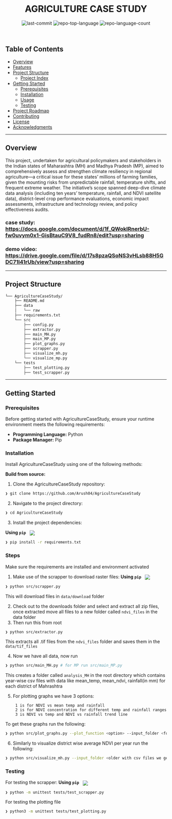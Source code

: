 <p align="center"><h1 align="center">AGRICULTURE CASE STUDY</h1></p>
<p align="center">
	<img src="https://img.shields.io/github/last-commit/Arush04/AgricultureCaseStudy?style=default&logo=git&logoColor=white&color=0080ff" alt="last-commit">
	<img src="https://img.shields.io/github/languages/top/Arush04/AgricultureCaseStudy?style=default&color=0080ff" alt="repo-top-language">
	<img src="https://img.shields.io/github/languages/count/Arush04/AgricultureCaseStudy?style=default&color=0080ff" alt="repo-language-count">
</p>
<p align="center"><!-- default option, no dependency badges. -->
</p>
<p align="center">
	<!-- default option, no dependency badges. -->
</p>
<br>

##  Table of Contents

- [ Overview](#-overview)
- [ Features](#-features)
- [ Project Structure](#-project-structure)
  - [ Project Index](#-project-index)
- [ Getting Started](#-getting-started)
  - [ Prerequisites](#-prerequisites)
  - [ Installation](#-installation)
  - [ Usage](#-usage)
  - [ Testing](#-testing)
- [ Project Roadmap](#-project-roadmap)
- [ Contributing](#-contributing)
- [ License](#-license)
- [ Acknowledgments](#-acknowledgments)

---

##  Overview
This project, undertaken for agricultural policymakers and stakeholders in the Indian states of Maharashtra (MH) and Madhya Pradesh (MP), aimed to comprehensively assess and strengthen climate resiliency in regional agriculture—a critical issue for these states’ millions of farming families, given the mounting risks from unpredictable rainfall, temperature shifts, and frequent extreme weather. The initiative’s scope spanned deep-dive climate data analysis (including ten years’ temperature, rainfall, and NDVI satellite data), district-level crop performance evaluations, economic impact assessments, infrastructure and technology review, and policy effectiveness audits.  

### case study:  https://docs.google.com/document/d/1f_QWoklRnerbU-fw0uvym0x1-GisBtauC9V8_fudRn8/edit?usp=sharing  
### demo video: https://drive.google.com/file/d/17s8pzaQSoNS3vHLsb88H5GDC71I41rUb/view?usp=sharing

---
##  Project Structure

```sh
└── AgricultureCaseStudy/
    ├── README.md
    ├── data
    │   └── raw
    ├── requirements.txt
    └── src
        ├── config.py
        ├── extractor.py
        ├── main_MH.py
        ├── main_MP.py
        ├── plot_graphs.py
        ├── scrapper.py
        ├── visualize_mh.py
        └── visualize_mp.py
	└── tests
        ├── test_plotting.py
        ├── test_scrapper.py
```

---
##  Getting Started

###  Prerequisites

Before getting started with AgricultureCaseStudy, ensure your runtime environment meets the following requirements:

- **Programming Language:** Python
- **Package Manager:** Pip


###  Installation

Install AgricultureCaseStudy using one of the following methods:

**Build from source:**

1. Clone the AgricultureCaseStudy repository:
```sh
❯ git clone https://github.com/Arush04/AgricultureCaseStudy
```

2. Navigate to the project directory:
```sh
❯ cd AgricultureCaseStudy
```

3. Install the project dependencies:


**Using `pip`** &nbsp; [<img align="center" src="https://img.shields.io/badge/Pip-3776AB.svg?style={badge_style}&logo=pypi&logoColor=white" />](https://pypi.org/project/pip/)

```sh
❯ pip install -r requirements.txt
```




###  Steps
Make sure the requirements are installed and environment activated  
1. Make use of the scrapper to download raster files:
**Using `pip`** &nbsp; [<img align="center" src="https://img.shields.io/badge/Pip-3776AB.svg?style={badge_style}&logo=pypi&logoColor=white" />](https://pypi.org/project/pip/)

```sh
❯ python src/scrapper.py
```
This will download files in `data/download` folder  

2. Check out to the downloads folder and select and extract all zip files, once extracted move all files to a new folder called `ndvi_files` in the data folder
3. Then run this from root
```sh
❯ python src/extractor.py
```
This extracts all .tif files from the `ndvi_files` folder and saves them in the `data/tif_files`  

4. Now we have all data, now run 
```sh
❯ python src/main_MH.py # for MP run src/main_MP.py
```
This creates a folder called `analysis_MH` in the root directory which contains year-wise csv files with data like mean_temp, mean_ndvi, rainfall(in mm) for each district of Mahrashtra  

5. For plotting graphs we have 3 options:
   ```
	1 is for NDVI vs mean temp and rainfall  
	2 is for NDVI concentration for different temp and rainfall ranges  
	3 is NDVI vs temp and NDVI vs rainfall trend line  
   ```
To get these graphs run the following:
```sh
❯ python src/plot_graphs.py --plot_function <option> --input_folder <folder with csv files we get from running main_MH>
```

6.  Similarly to visualize district wise average NDVI per year run the following:
```sh
❯ python src/visualize_mh.py --input_folder <older with csv files we get from running main_MH> --output_folder <your output folder>
```

###  Testing
For testing the scrapper:
**Using `pip`** &nbsp; [<img align="center" src="https://img.shields.io/badge/Pip-3776AB.svg?style={badge_style}&logo=pypi&logoColor=white" />](https://pypi.org/project/pip/)

```sh
❯ python -m unittest tests/test_scrapper.py
```

For testing the plotting file

```sh
❯ python3 -m unittest tests/test_plotting.py
```
